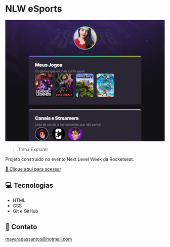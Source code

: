 # NLW eSports

![preview](./.github/preview.png)

>Trilha Explorer

Projeto construído no evento Next Level Week da Rocketseat.

[🔗 Clique aqui para acessar](https://mayssantos.github.io/nlw-esports-explorer)

## 💻 Tecnologias

- HTML
- CSS
- Git e GitHub

## 📧 Contato

mayaradassantos@hotmail.com